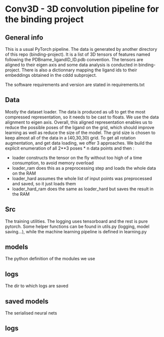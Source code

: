 # Conv3D - 3D convolution pipeline for the binding project

## General info
This is a usual PyTorch pipeline. The data is generated by another 
directory of this repo (binding-project). It is a list of 3D tensors
of features named following the PDBname_ligandID_ID.pdb convention.
The tensors are aligned to their eigen axis and some data analysis is conducted
in binding-project. 
There is also a dictionnary mapping the ligand ids to their embeddings
obtained in the cddd subproject.

The software requirements and version are stated in requirements.txt

## Data
Mostly the dataset loader. The data is produced as u8 to get the most 
compressed representation, so it needs to be cast to floats.
We use the data alignment to eigen axis. Overall, this aligned 
representation enables us to reduce the possible poses of the ligand 
on the grid, which should improve learning as well as reduce the size
of the model. The grid size is chosen to keep almost all of the data
in a (40,30,30) grid. To get all rotation augmentation, and get data loading, 
we offer 3 approaches. We build the explicit enumeration of all 2**3 poses * n 
data points and then :
- loader constructs the tensor on the fly without too high of a time consumption,
to avoid memory overload
- loader_ram does this as a preprocessing step and loads the whole data on the RAM
- loader_hard assumes the whole list of input points was preprocessed and saved, so it
just loads them
- loader_hard_ram does the same as loader_hard but saves the result in the RAM

## Src
The training utilities. The logging uses tensorboard and the rest is pure pytorch.
Some helper functions can be found in utils.py (logging, model saving...), while the
machine learning pipeline is defined in learning.py

## models
The python definition of the modules we use

## logs
The dir to which logs are saved

## saved models
The serialised neural nets


## logs